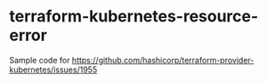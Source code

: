 # terraform-kubernetes-resource-error

Sample code for https://github.com/hashicorp/terraform-provider-kubernetes/issues/1955